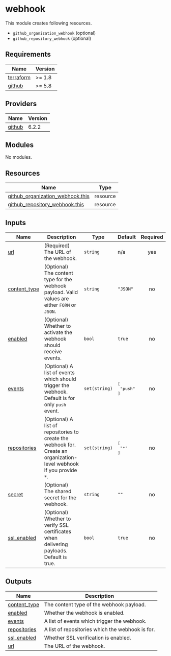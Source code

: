 # webhook

This module creates following resources.

- `github_organization_webhook` (optional)
- `github_repository_webhook` (optional)

<!-- BEGINNING OF PRE-COMMIT-TERRAFORM DOCS HOOK -->
## Requirements

| Name | Version |
|------|---------|
| <a name="requirement_terraform"></a> [terraform](#requirement\_terraform) | >= 1.8 |
| <a name="requirement_github"></a> [github](#requirement\_github) | >= 5.8 |

## Providers

| Name | Version |
|------|---------|
| <a name="provider_github"></a> [github](#provider\_github) | 6.2.2 |

## Modules

No modules.

## Resources

| Name | Type |
|------|------|
| [github_organization_webhook.this](https://registry.terraform.io/providers/integrations/github/latest/docs/resources/organization_webhook) | resource |
| [github_repository_webhook.this](https://registry.terraform.io/providers/integrations/github/latest/docs/resources/repository_webhook) | resource |

## Inputs

| Name | Description | Type | Default | Required |
|------|-------------|------|---------|:--------:|
| <a name="input_url"></a> [url](#input\_url) | (Required) The URL of the webhook. | `string` | n/a | yes |
| <a name="input_content_type"></a> [content\_type](#input\_content\_type) | (Optional) The content type for the webhook payload. Valid values are either `FORM` or `JSON`. | `string` | `"JSON"` | no |
| <a name="input_enabled"></a> [enabled](#input\_enabled) | (Optional) Whether to activate the webhook should receive events. | `bool` | `true` | no |
| <a name="input_events"></a> [events](#input\_events) | (Optional) A list of events which should trigger the webhook. Default is for only `push` event. | `set(string)` | <pre>[<br>  "push"<br>]</pre> | no |
| <a name="input_repositories"></a> [repositories](#input\_repositories) | (Optional) A list of repositories to create the webhook for. Create an organization-level webhook if you provide `*`. | `set(string)` | <pre>[<br>  "*"<br>]</pre> | no |
| <a name="input_secret"></a> [secret](#input\_secret) | (Optional) The shared secret for the webhook. | `string` | `""` | no |
| <a name="input_ssl_enabled"></a> [ssl\_enabled](#input\_ssl\_enabled) | (Optional) Whether to verify SSL certificates when delivering payloads. Default is true. | `bool` | `true` | no |

## Outputs

| Name | Description |
|------|-------------|
| <a name="output_content_type"></a> [content\_type](#output\_content\_type) | The content type of the webhook payload. |
| <a name="output_enabled"></a> [enabled](#output\_enabled) | Whether the webhook is enabled. |
| <a name="output_events"></a> [events](#output\_events) | A list of events which trigger the webhook. |
| <a name="output_repositories"></a> [repositories](#output\_repositories) | A list of repositories which the webhook is for. |
| <a name="output_ssl_enabled"></a> [ssl\_enabled](#output\_ssl\_enabled) | Whether SSL verification is enabled. |
| <a name="output_url"></a> [url](#output\_url) | The URL of the webhook. |
<!-- END OF PRE-COMMIT-TERRAFORM DOCS HOOK -->
